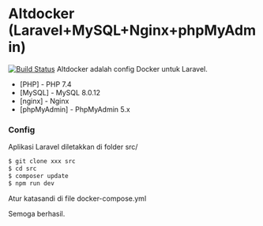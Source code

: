 # Altdocker (Laravel+MySQL+Nginx+phpMyAdmin)

[![Build Status](https://travis-ci.org/joemccann/dillinger.svg?branch=master)](https://alterindonesia.com)
Altdocker adalah config Docker untuk Laravel.

* [PHP] - PHP 7.4
* [MySQL] - MySQL 8.0.12
* [nginx] - Nginx
* [phpMyAdmin] - PhpMyAdmin 5.x

### Config

Aplikasi Laravel diletakkan di folder src/

```sh
$ git clone xxx src
$ cd src
$ composer update
$ npm run dev
```
Atur katasandi di file docker-compose.yml

Semoga berhasil.